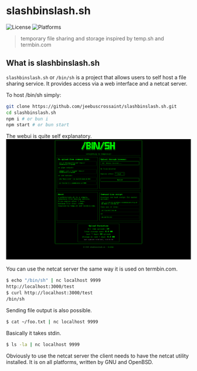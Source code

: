 # slashbinslash.sh

![License](https://img.shields.io/github/license/jeebuscrossaint/debt)
![Platforms](https://img.shields.io/badge/platforms-Linux%20%7C%20macOS%20%7C%20Windows-green)

> temporary file sharing and storage inspired by temp.sh and termbin.com

## What is slashbinslash.sh

`slashbinslash.sh` or `/bin/sh` is a project that allows users to self host a file sharing service. It provides access via a web interface and a netcat server.

To host /bin/sh simply:

```bash
git clone https://github.com/jeebuscrossaint/slashbinslash.sh.git
cd slashbinslash.sh
npm i # or bun i
npm start # or bun start
```

The webui is quite self explanatory.
![webui is green and black terminal type themed](https://raw.githubusercontent.com/jeebuscrossaint/slashbinslash.sh/main/webui.png)

You can use the netcat server the same way it is used on termbin.com.

```bash
$ echo "/bin/sh" | nc localhost 9999
http://localhost:3000/test
$ curl http://localhost:3000/test
/bin/sh
```

Sending file output is also possible.

```bash
$ cat ~/foo.txt | nc localhost 9999
```

Basically it takes stdin.

```bash
$ ls -la | nc localhost 9999
```

Obviously to use the netcat server the client needs to have the netcat utility installed. It is on all platforms, written by GNU and OpenBSD.
